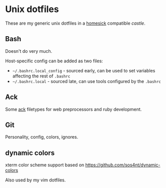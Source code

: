 # Unix dotfiles

These are my generic unix dotfiles in a [homesick][1] compatible *castle*.

[1]: https://github.com/technicalpickles/homesick

## Bash

Doesn't do very much.

Host-specific config can be added as two files:

- `~/.bashrc.local_config` - sourced early, can be used to set variables affecting the rest of `.bashrc`
- `~/.bashrc.local` - sourced late, can use tools configured by the `.bashrc`

## Ack

Some [ack][] filetypes for web preprocessors and ruby development.

[ack]: http://beyondgrep.com/

## Git

Personality, config, colors, ignores.

## dynamic colors

xterm color scheme support based on https://github.com/sos4nt/dynamic-colors

Also used by my vim dotfiles.
